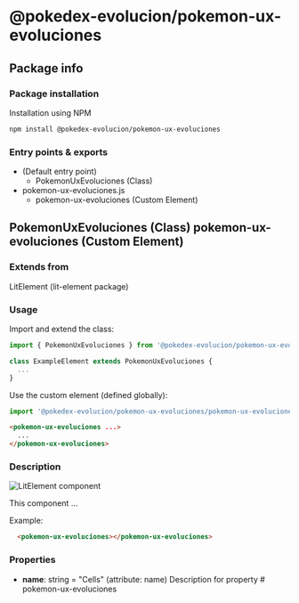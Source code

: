 # @pokedex-evolucion/pokemon-ux-evoluciones

## Package info

### Package installation

Installation using NPM

```bash
npm install @pokedex-evolucion/pokemon-ux-evoluciones
```

### Entry points & exports

- (Default entry point)
  - PokemonUxEvoluciones (Class)
- pokemon-ux-evoluciones.js
  - pokemon-ux-evoluciones (Custom Element)


## PokemonUxEvoluciones (Class) pokemon-ux-evoluciones (Custom Element) 

### Extends from

LitElement (lit-element package)

### Usage

Import and extend the class:

```js
import { PokemonUxEvoluciones } from '@pokedex-evolucion/pokemon-ux-evoluciones';

class ExampleElement extends PokemonUxEvoluciones {
  ...
}
```

Use the custom element (defined globally):

```js
import '@pokedex-evolucion/pokemon-ux-evoluciones/pokemon-ux-evoluciones.js';
```

```html
<pokemon-ux-evoluciones ...>
  ...
</pokemon-ux-evoluciones>
```

### Description

![LitElement component](https://img.shields.io/badge/litElement-component-blue.svg)

This component ...

Example:

```html
  <pokemon-ux-evoluciones></pokemon-ux-evoluciones>
```

### Properties

- **name**: string = "Cells" (attribute: name)
    Description for property
#   p o k e m o n - u x - e v o l u c i o n e s  
 